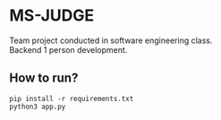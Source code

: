 # MS-JUDGE
Team project conducted in software engineering class.<br>
Backend 1 person development.

## How to run?
```
pip install -r requirements.txt
python3 app.py
```
